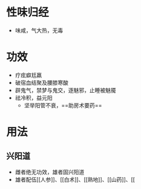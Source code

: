 # 性味归经
- 味咸，气大热，无毒
# 功效
- 疗痃癖尪羸
- 破宿血结聚及腰膝寒酸
- 辟鬼气，禁梦与鬼交，逐魅邪，止睡被魅魇
- 祛冷积，益元阳
    - 坚举阳管不衰，==助房术要药==
# 用法
## 兴阳道
- 雌者绝无功效，雄者固兴阳道
- 雄者配伍[[人参]]、[[白术]]、[[熟地]]、[[山药]]、[[